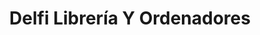 ---
title: "Delfi Librería Y Ordenadores"
url: /gijon/delfi-libreria-y-ordenadores/
shop: Bücher
---